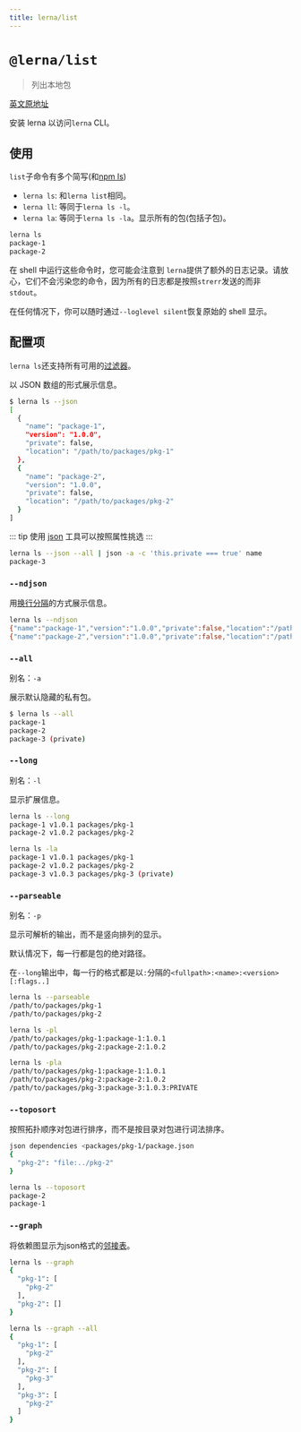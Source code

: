 ```yaml
---
title: lerna/list
---
```


# `@lerna/list`

> 列出本地包

[英文原地址](https://github.com/lerna/lerna/tree/master/commands/list#readme)

安装 lerna 以访问`lerna` CLI。

## 使用

`list`子命令有多个简写(和[npm ls](https://docs.npmjs.com/cli/ls))

- `lerna ls`: 和`lerna list`相同。
- `lerna ll`: 等同于`lerna ls -l`。
- `lerna la`: 等同于`lerna ls -la`。显示所有的包(包括子包)。

```bash
lerna ls
package-1
package-2
```

在 shell 中运行这些命令时，您可能会注意到 `lerna`提供了额外的日志记录。请放心，它们不会污染您的命令，因为所有的日志都是按照`strerr`发送的而非`stdout`。

在任何情况下，你可以随时通过`--loglevel silent`恢复原始的 shell 显示。

## 配置项

`lerna ls`还支持所有可用的[过滤器](https://www.npmjs.com/package/@lerna/filter-options)。

以 JSON 数组的形式展示信息。

```bash
$ lerna ls --json
[
  {
    "name": "package-1",
    "version": "1.0.0",
    "private": false,
    "location": "/path/to/packages/pkg-1"
  },
  {
    "name": "package-2",
    "version": "1.0.0",
    "private": false,
    "location": "/path/to/packages/pkg-2"
  }
]
```

::: tip 
使用 [json](http://trentm.com/json/) 工具可以按照属性挑选
:::

```bash
lerna ls --json --all | json -a -c 'this.private === true' name
package-3
```

### `--ndjson`

[newline-delimited JSON]:http://ndjson.org/

用[换行分隔][newline-delimited JSON]的方式展示信息。

```bash
lerna ls --ndjson
{"name":"package-1","version":"1.0.0","private":false,"location":"/path/to/packages/pkg-1"}
{"name":"package-2","version":"1.0.0","private":false,"location":"/path/to/packages/pkg-2"}
```

### `--all`

别名：`-a`

展示默认隐藏的私有包。

```bash
$ lerna ls --all
package-1
package-2
package-3 (private)
```

### `--long`

别名：`-l`

显示扩展信息。

```bash
lerna ls --long
package-1 v1.0.1 packages/pkg-1
package-2 v1.0.2 packages/pkg-2

lerna ls -la
package-1 v1.0.1 packages/pkg-1
package-2 v1.0.2 packages/pkg-2
package-3 v1.0.3 packages/pkg-3 (private)
```

### `--parseable`

别名：`-p`

显示可解析的输出，而不是竖向排列的显示。

默认情况下，每一行都是包的绝对路径。

在`--long`输出中，每一行的格式都是以`:`分隔的`<fullpath>:<name>:<version>[:flags..]`

```bash
lerna ls --parseable
/path/to/packages/pkg-1
/path/to/packages/pkg-2

lerna ls -pl
/path/to/packages/pkg-1:package-1:1.0.1
/path/to/packages/pkg-2:package-2:1.0.2

lerna ls -pla
/path/to/packages/pkg-1:package-1:1.0.1
/path/to/packages/pkg-2:package-2:1.0.2
/path/to/packages/pkg-3:package-3:1.0.3:PRIVATE
```

### `--toposort`

按照拓扑顺序对包进行排序，而不是按目录对包进行词法排序。

```bash
json dependencies <packages/pkg-1/package.json
{
  "pkg-2": "file:../pkg-2"
}

lerna ls --toposort
package-2
package-1
```

### `--graph`

将依赖图显示为json格式的[邻接表](https://en.wikipedia.org/wiki/Adjacency_list)。

```bash
lerna ls --graph
{
  "pkg-1": [
    "pkg-2"
  ],
  "pkg-2": []
}

lerna ls --graph --all
{
  "pkg-1": [
    "pkg-2"
  ],
  "pkg-2": [
    "pkg-3"
  ],
  "pkg-3": [
    "pkg-2"
  ]
}
```






















